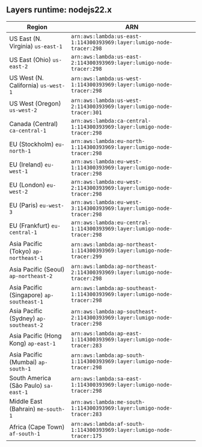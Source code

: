 Layers runtime: nodejs22.x
----
| Region | ARN |
| --- | --- |
|US East (N. Virginia)  `us-east-1`|`arn:aws:lambda:us-east-1:114300393969:layer:lumigo-node-tracer:298`|
|US East (Ohio)  `us-east-2`|`arn:aws:lambda:us-east-2:114300393969:layer:lumigo-node-tracer:298`|
|US West (N. California)  `us-west-1`|`arn:aws:lambda:us-west-1:114300393969:layer:lumigo-node-tracer:298`|
|US West (Oregon)  `us-west-2`|`arn:aws:lambda:us-west-2:114300393969:layer:lumigo-node-tracer:301`|
|Canada (Central)  `ca-central-1`|`arn:aws:lambda:ca-central-1:114300393969:layer:lumigo-node-tracer:298`|
|EU (Stockholm)  `eu-north-1`|`arn:aws:lambda:eu-north-1:114300393969:layer:lumigo-node-tracer:298`|
|EU (Ireland)  `eu-west-1`|`arn:aws:lambda:eu-west-1:114300393969:layer:lumigo-node-tracer:298`|
|EU (London)  `eu-west-2`|`arn:aws:lambda:eu-west-2:114300393969:layer:lumigo-node-tracer:298`|
|EU (Paris)  `eu-west-3`|`arn:aws:lambda:eu-west-3:114300393969:layer:lumigo-node-tracer:298`|
|EU (Frankfurt)  `eu-central-1`|`arn:aws:lambda:eu-central-1:114300393969:layer:lumigo-node-tracer:298`|
|Asia Pacific (Tokyo)  `ap-northeast-1`|`arn:aws:lambda:ap-northeast-1:114300393969:layer:lumigo-node-tracer:299`|
|Asia Pacific (Seoul)  `ap-northeast-2`|`arn:aws:lambda:ap-northeast-2:114300393969:layer:lumigo-node-tracer:298`|
|Asia Pacific (Singapore)  `ap-southeast-1`|`arn:aws:lambda:ap-southeast-1:114300393969:layer:lumigo-node-tracer:298`|
|Asia Pacific (Sydney)  `ap-southeast-2`|`arn:aws:lambda:ap-southeast-2:114300393969:layer:lumigo-node-tracer:298`|
|Asia Pacific (Hong Kong)  `ap-east-1`|`arn:aws:lambda:ap-east-1:114300393969:layer:lumigo-node-tracer:283`|
|Asia Pacific (Mumbai)  `ap-south-1`|`arn:aws:lambda:ap-south-1:114300393969:layer:lumigo-node-tracer:298`|
|South America (São Paulo)  `sa-east-1`|`arn:aws:lambda:sa-east-1:114300393969:layer:lumigo-node-tracer:298`|
|Middle East (Bahrain)  `me-south-1`|`arn:aws:lambda:me-south-1:114300393969:layer:lumigo-node-tracer:283`|
|Africa (Cape Town)  `af-south-1`|`arn:aws:lambda:af-south-1:114300393969:layer:lumigo-node-tracer:175`|
